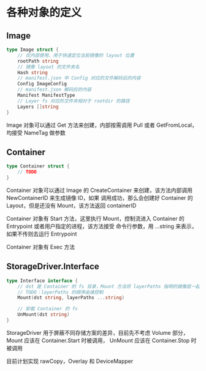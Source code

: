 # 各种对象的定义

## Image
```go
type Image struct {
    // 仅内部使用，用于快速定位当前镜像的 layout 位置
    rootPath string
    // 镜像 layout 的文件夹名
    Hash string
    // manifest.json 中 Config 对应的文件解码后的内容
    Config ImageConfig
    // manifest.json 解码后的内容
    Manifest ManifestType
    // Layer fs 对应的文件夹相对于 rootdir 的路径
    Layers []string
}
```

Image 对象可以通过 Get 方法来创建，内部按需调用 Pull 或者 GetFromLocal，均接受 NameTag 做参数


## Container
```go
type Container struct {
    // TODO
}
```

Container 对象可以通过 Image 的 CreateContainer 来创建，该方法内部调用 NewContainerID 来生成镜像 ID，如果
调用成功，那么会创建好 Container 的 Layout，但是还没有 Mount，该方法返回 containerID

Container 对象有 Start 方法，这里执行 Mount，控制流进入 Container 的 Entrypoint 或者用户指定的进程，该方法接受
命令行参数，用 ...string 来表示，如果不传则去运行 Entrypoint

Container 对象有 Exec 方法


## StorageDriver.Interface
```go
type Interface interface {
	// dst 是 Container 的 fs 目录，Mount 方法将 layerPaths 指明的镜像层一起挂载到 dst 上
	// TODO：layerPaths 的顺序由谁控制
	Mount(dst string, layerPaths ...string)

	// 卸载 Container 的 fs
	UnMount(dst string)
}

```

StorageDriver 用于屏蔽不同存储方案的差异，目前先不考虑 Volume 部分，Mount 应该在 Container.Start 时被调用，
UnMount 应该在 Container.Stop 时被调用

目前计划实现 rawCopy，Overlay 和 DeviceMapper